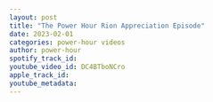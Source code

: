 ```yaml
---
layout: post
title: "The Power Hour Rion Appreciation Episode"
date: 2023-02-01
categories: power-hour videos
author: power-hour
spotify_track_id: 
youtube_video_id: DC4BTboNCro
apple_track_id: 
youtube_metadata: 
---
```

